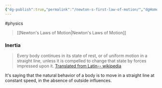 ```yaml
---
{"dg-publish":true,"permalink":"/newton-s-first-law-of-motion/","dgHomeLink":true,"dgPassFrontmatter":false}
---
```


#physics 
> [[Newton's Laws of Motion|Newton's Laws of Motion]]

### Inertia
>Every body continues in its state of rest, or of uniform motion in a straight line, unless it is compelled to change that state by forces impressed upon it.
 [Translated from Latin-- wikipedia](https://en.wikipedia.org/wiki/Newton%27s_laws_of_motion)

It's saying that the natural behavior of a body is to move in a straight line at constant speed, in the absence of outside influences.

<style>
.container {font-family: sans-serif; text-align: center;}
.button-wrapper button {z-index: 1;height: 40px; width: 100px; margin: 10px;padding: 5px;}
.excalidraw .App-menu_top .buttonList { display: flex;}
.excalidraw-wrapper { height: 800px; margin: 50px; position: relative;}
:root[dir="ltr"] .excalidraw .layer-ui__wrapper .zen-mode-transition.App-menu_bottom--transition-left {transform: none;}
</style><script src="https://unpkg.com/react@17/umd/react.production.min.js"></script><script src="https://unpkg.com/react-dom@17/umd/react-dom.production.min.js"></script><script type="text/javascript" src="https://unpkg.com/@excalidraw/excalidraw@0.12.0/dist/excalidraw.production.min.js"></script><div id="Newton's_First_Law_of_Motion_2022-10-15_1545.26.excalidraw.md1"></div><script>(function(){const InitialData={"type":"excalidraw","version":2,"source":"https://excalidraw.com","elements":[{"type":"ellipse","version":49,"versionNonce":104922035,"isDeleted":false,"id":"XC_c5HzXcLz6fXc1-YNf9","fillStyle":"hachure","strokeWidth":1,"strokeStyle":"solid","roughness":1,"opacity":100,"angle":0,"x":-38.399993896484375,"y":-143.84375762939453,"strokeColor":"#000000","backgroundColor":"transparent","width":184.80001831054688,"height":184.80001831054688,"seed":268358579,"groupIds":[],"strokeSharpness":"sharp","boundElements":[{"id":"YXpb0She7jiBC9KYgUmg0","type":"arrow"},{"id":"-j6DvX7nSEleF7ogSCjSw","type":"arrow"},{"id":"OAB3tLJCg5tZO95ICVQ4p","type":"arrow"}],"updated":1665874005051,"link":null,"locked":false},{"type":"arrow","version":812,"versionNonce":133909139,"isDeleted":false,"id":"YXpb0She7jiBC9KYgUmg0","fillStyle":"hachure","strokeWidth":1,"strokeStyle":"solid","roughness":1,"opacity":100,"angle":0,"x":47.200042724609375,"y":-147.84378814697266,"strokeColor":"#000000","backgroundColor":"transparent","width":99.99990844726562,"height":97.60003662109375,"seed":1586514333,"groupIds":[],"strokeSharpness":"round","boundElements":[],"updated":1665873971489,"link":null,"locked":false,"startBinding":{"elementId":"XC_c5HzXcLz6fXc1-YNf9","focus":-1.0030600013290971,"gap":4.239564909355778},"endBinding":null,"lastCommittedPoint":null,"startArrowhead":null,"endArrowhead":"arrow","points":[[0,0],[29.661095988532026,6.530848556984978],[60.799957275390625,22.000015258789062],[92.06501281241094,55.54967845536174],[99.99990844726562,97.60003662109375]]},{"type":"arrow","version":112,"versionNonce":1087853587,"isDeleted":false,"id":"-j6DvX7nSEleF7ogSCjSw","fillStyle":"hachure","strokeWidth":1,"strokeStyle":"solid","roughness":1,"opacity":100,"angle":0,"x":-40.79998779296875,"y":-53.443763732910156,"strokeColor":"#c92a2a","backgroundColor":"transparent","width":0,"height":118.39999389648438,"seed":1211361555,"groupIds":[],"strokeSharpness":"round","boundElements":[],"updated":1665873981810,"link":null,"locked":false,"startBinding":{"elementId":"XC_c5HzXcLz6fXc1-YNf9","focus":-1.0259739573450832,"gap":2.4210889170895484},"endBinding":null,"lastCommittedPoint":null,"startArrowhead":null,"endArrowhead":"arrow","points":[[0,0],[0,-118.39999389648438]]},{"type":"ellipse","version":25,"versionNonce":1675011795,"isDeleted":false,"id":"_UJODKqnNkj0qs4pAnVxz","fillStyle":"solid","strokeWidth":1,"strokeStyle":"solid","roughness":1,"opacity":100,"angle":0,"x":-47.199981689453125,"y":-58.243751525878906,"strokeColor":"#2b8a3e","backgroundColor":"#40c057","width":16,"height":16,"seed":563698099,"groupIds":[],"strokeSharpness":"sharp","boundElements":[],"updated":1665873997480,"link":null,"locked":false},{"type":"arrow","version":138,"versionNonce":1908311891,"isDeleted":false,"id":"OAB3tLJCg5tZO95ICVQ4p","fillStyle":"solid","strokeWidth":0.5,"strokeStyle":"dashed","roughness":1,"opacity":100,"angle":0,"x":-40,"y":-50.243751525878906,"strokeColor":"#e67700","backgroundColor":"#40c057","width":91.20001220703125,"height":0,"seed":916477043,"groupIds":[],"strokeSharpness":"round","boundElements":[],"updated":1665874023871,"link":null,"locked":false,"startBinding":{"elementId":"XC_c5HzXcLz6fXc1-YNf9","focus":0.01298697867254163,"gap":1.6076653257409674},"endBinding":{"elementId":"SIPTRj0p","focus":-1.592001953125,"gap":7.4000244140625},"lastCommittedPoint":null,"startArrowhead":null,"endArrowhead":"arrow","points":[[0,0],[91.20001220703125,0]]},{"type":"text","version":25,"versionNonce":1959693149,"isDeleted":false,"id":"SIPTRj0p","fillStyle":"solid","strokeWidth":0.5,"strokeStyle":"dashed","roughness":1,"opacity":40,"angle":0,"x":-1,"y":-82.6437759399414,"strokeColor":"#e67700","backgroundColor":"#40c057","width":70,"height":25,"seed":2012948093,"groupIds":[],"strokeSharpness":"sharp","boundElements":[{"id":"OAB3tLJCg5tZO95ICVQ4p","type":"arrow"}],"updated":1665874023871,"link":null,"locked":false,"fontSize":20,"fontFamily":1,"text":"gravity","rawText":"gravity","baseline":18,"textAlign":"left","verticalAlign":"top","containerId":null,"originalText":"gravity"},{"type":"text","version":205,"versionNonce":560668147,"isDeleted":false,"id":"q3n4nPhM","fillStyle":"solid","strokeWidth":0.5,"strokeStyle":"dashed","roughness":1,"opacity":100,"angle":0,"x":-119.39999389648438,"y":-124.64374542236328,"strokeColor":"#c92a2a","backgroundColor":"#40c057","width":64,"height":25,"seed":1813977117,"groupIds":[],"strokeSharpness":"sharp","boundElements":[],"updated":1665874035423,"link":null,"locked":false,"fontSize":20,"fontFamily":1,"text":"inertia","rawText":"inertia","baseline":18,"textAlign":"left","verticalAlign":"top","containerId":null,"originalText":"inertia"}],"appState":{"theme":"dark","viewBackgroundColor":"#ffffff","currentItemStrokeColor":"#c92a2a","currentItemBackgroundColor":"#40c057","currentItemFillStyle":"solid","currentItemStrokeWidth":0.5,"currentItemStrokeStyle":"dashed","currentItemRoughness":1,"currentItemOpacity":100,"currentItemFontFamily":1,"currentItemFontSize":20,"currentItemTextAlign":"left","currentItemStrokeSharpness":"sharp","currentItemStartArrowhead":null,"currentItemEndArrowhead":"arrow","currentItemLinearStrokeSharpness":"round","gridSize":null,"colorPalette":{}},"files":{}};InitialData.scrollToContent=true;App=()=>{const e=React.useRef(null),t=React.useRef(null),[n,i]=React.useState({width:void 0,height:void 0});return React.useEffect(()=>{i({width:t.current.getBoundingClientRect().width,height:t.current.getBoundingClientRect().height});const e=()=>{i({width:t.current.getBoundingClientRect().width,height:t.current.getBoundingClientRect().height})};return window.addEventListener("resize",e),()=>window.removeEventListener("resize",e)},[t]),React.createElement(React.Fragment,null,React.createElement("div",{className:"excalidraw-wrapper",ref:t},React.createElement(ExcalidrawLib.Excalidraw,{ref:e,width:n.width,height:n.height,initialData:InitialData,viewModeEnabled:!0,zenModeEnabled:!0,gridModeEnabled:!1})))},excalidrawWrapper=document.getElementById("Newton's_First_Law_of_Motion_2022-10-15_1545.26.excalidraw.md1");ReactDOM.render(React.createElement(App),excalidrawWrapper);})();</script>